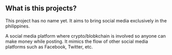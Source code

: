 ## What is this projects?

This project has no name yet. It aims to bring social media exclusively in the philippines.

A social media platform where crypto/blobkchain is involved so anyone can make money while posting. It mimics the flow of other social media platforms such as Facebook, Twitter, etc.
